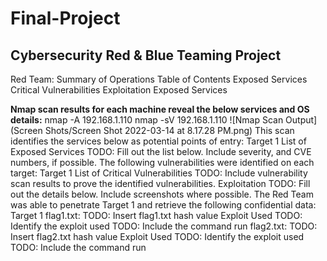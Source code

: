 # Final-Project
## Cybersecurity Red &amp; Blue Teaming Project

Red Team: Summary of Operations
Table of Contents
Exposed Services
Critical Vulnerabilities
Exploitation
Exposed Services

**Nmap scan results for each machine reveal the below services and OS details:**
  nmap -A 192.168.1.110
  nmap -sV 192.168.1.110
  ![Nmap Scan Output](Screen Shots/Screen Shot 2022-03-14 at 8.17.28 PM.png)
This scan identifies the services below as potential points of entry:
Target 1
List of
Exposed Services
TODO: Fill out the list below. Include severity, and CVE numbers, if possible.
The following vulnerabilities were identified on each target:
Target 1
List of
Critical
Vulnerabilities
TODO: Include vulnerability scan results to prove the identified vulnerabilities.
Exploitation
TODO: Fill out the details below. Include screenshots where possible.
The Red Team was able to penetrate Target 1 and retrieve the following confidential data:
Target 1
flag1.txt: TODO: Insert flag1.txt hash value
Exploit Used
TODO: Identify the exploit used
TODO: Include the command run
flag2.txt: TODO: Insert flag2.txt hash value
Exploit Used
TODO: Identify the exploit used
TODO: Include the command run
